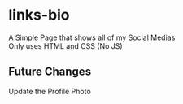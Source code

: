# links-bio

A Simple Page that shows all of my Social Medias\
Only uses HTML and CSS (No JS)

## Future Changes

Update the Profile Photo
